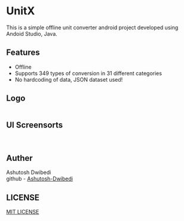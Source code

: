 <h1>UnitX</h1>

This is a simple offline unit converter android project developed using Andoid Studio, Java.
<br>
<h2>Features</h2>
<ul>
  <li>Offline</li>
  <li>Supports 349 types of conversion in 31 different categories</li>
  <li>No hardcoding of data, JSON dataset used!</li>
</ul>
<h2>Logo</h2>
<img res="UnitX ss/logo_unitx.png">
<h2>UI Screensorts</h2>
<img res="UnitX ss/unitx_ss_1.png">
<img res="UnitX ss/unitx_ss_2.png">
<img res="UnitX ss/unitx_ss_3.png">
<img res="UnitX ss/unitx_ss_4.png">
<h2>Auther</h2>
Ashutosh Dwibedi
<br>
github - <a href="https://github.com/Ashutosh-Dwibedi">Ashutosh-Dwibedi</a>
<h2>LICENSE</h2>
<a href="https://github.com/Ashutosh-Dwibedi/UnitX/blob/main/LICENSE">MIT LICENSE</a>
